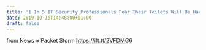 ```yaml
---
title: '1 In 5 IT Security Professionals Fear Their Toilets Will Be Hacked'
date: 2019-10-15T14:48:00+01:00
draft: false
---
```


  
  
from News ≈ Packet Storm https://ift.tt/2VFDMG6